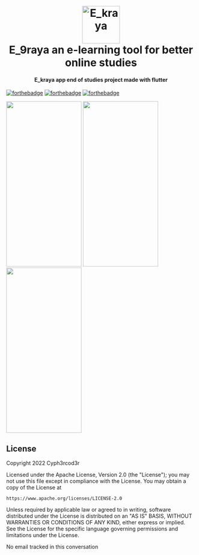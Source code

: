 <h1 align="center">
  <br>
  <a href="https://github.com/belveloper/e_kraya"><img src="https://raw.githubusercontent.com/Belveloper/e_kraya/master/android/app/src/main/res/mipmap-hdpi/ic_launcher.png" alt="E_kraya" width="100"></a>
  <br>
  E_9raya an e-learning tool for better online studies 
  <br>
</h1>
 
<h4 align="center">E_kraya app end of studies project made with flutter</h4>
 
[![forthebadge](https://forthebadge.com/images/badges/built-for-android.svg)](https://forthebadge.com) [![forthebadge](https://forthebadge.com/images/badges/open-source.svg)](https://forthebadge.com) [![forthebadge](https://forthebadge.com/images/badges/contains-tasty-spaghetti-code.svg)](https://forthebadge.com)
 
<p>
<img src="https://raw.githubusercontent.com/Belveloper/e_kraya/master/Screenshot_20220926-193133.jpg" width="200" height="440"/>
<img src="https://raw.githubusercontent.com/Belveloper/e_kraya/master/Screenshot_20220926-193141.jpg" width="200" height="440"/>
<img src="https://raw.githubusercontent.com/Belveloper/e_kraya/master/Screenshot_20220926-193138.jpg" width="200" height="440"/>
</p>
 
## License
 
<p>
Copyright 2022 Cyph3rcod3r
 
Licensed under the Apache License, Version 2.0 (the "License");
you may not use this file except in compliance with the License.
You may obtain a copy of the License at
 
    https://www.apache.org/licenses/LICENSE-2.0
 
Unless required by applicable law or agreed to in writing, software
distributed under the License is distributed on an "AS IS" BASIS,
WITHOUT WARRANTIES OR CONDITIONS OF ANY KIND, either express or implied.
See the License for the specific language governing permissions and
limitations under the License.
</p> 

No email tracked in this conversation
